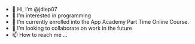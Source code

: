 - 👋 Hi, I’m @jdiep07
- 👀 I’m interested in programming
- 🌱 I’m currently enrolled into the App Academy Part Time Online Course.
- 💞️ I’m looking to collaborate on work in the future
- 📫 How to reach me ...

<!---
jdiep07/jdiep07 is a ✨ special ✨ repository because its `README.md` (this file) appears on your GitHub profile.
You can click the Preview link to take a look at your changes.
--->
